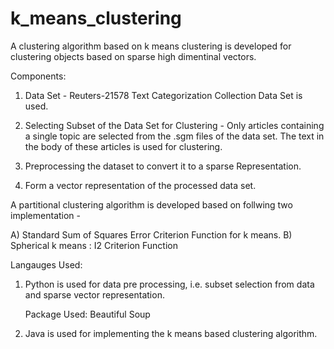 # k_means_clustering
A clustering algorithm based on k means clustering is developed for clustering objects based on sparse high dimentinal vectors.

Components:

1) Data Set - Reuters-21578 Text Categorization Collection Data Set is used.

2) Selecting Subset of the Data Set for Clustering - Only articles containing a single topic are selected from the .sgm files of the data
set. The text in the body of these articles is used for clustering.

3) Preprocessing the dataset to convert it to a sparse Representation.

4) Form a vector representation of the processed data set.

A partitional clustering algorithm is developed based on follwing two implementation - 

A) Standard Sum of Squares Error Criterion Function for k means.
B) Spherical k means : I2 Criterion Function

Langauges Used:

1) Python is used for data pre processing, i.e. subset selection from data and sparse vector representation.
    
    Package Used: Beautiful Soup
    
2) Java is used for implementing the k means based clustering algorithm.
